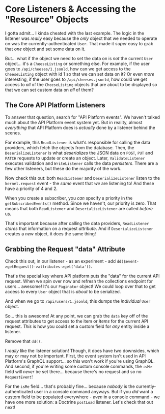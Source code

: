 # Core Listeners & Accessing the "Resource" Objects

I gotta admit... I kinda cheated with the last example. The logic in the listener
was *really* easy because the *only* object that we needed to operate on was the
currently-authenticated `User`. That made it *super* easy to grab that *one*
object and set some data on it.

But... what if the object we need to set the data on is *not* the current `User`
object... it's a `CheeseListing` or something else. For example, if the user goes
to `/api/cheeses/1.jsonld`, how can we get access to the `CheeseListing` object
with id 1 so that we can set data on it? Or even *more* interesting, if the user
goes to `/api/cheeses.jsonld`, how could we get access to *all* of the
`CheeseListing` objects that are about to be displayed so that we can set custom
data on *all* of them?

## The Core API Platform Listeners

To answer that question, search for "API Platform events". We haven't talked much
about the API Platform event system yet. But in reality, almost *everything*
that API Platform does is *actually* done by a listener behind the scenes.

For example, this `ReadListener` is what's responsible for calling the data
providers, which fetch the objects from the database. Then, the
`DeserializeListener` is what *deserializes* the JSON data on `POST`, `PUT` and
`PATCH` requests to update or create an object. Later, `ValidateListener` executes
validation and `WriteListener` calls the data *persisters*. There are a few other
listeners, but these do the majority of the work.

Now check this out: both `ReadListener` and `DeserializeListener` listen to
the `kernel.request` event - the *same* event that *we* are listening to! And
these have a priority of 4 and 2.

When you create a subscriber, you *can* specify a priority in the
`getSubscribedEvents()` method. Since we haven't, our priority is zero. That
means that both `ReadListener` and `DeserializeListener` are called *before* us.

That's important because after calling the data providers, `ReadListener` *stores*
that information on a request *attribute*. And if `DeserializeListener` creates
a *new* object, it does the same thing!

## Grabbing the Request "data" Attribute

Check this out, in our listener - as an experiment - add
`dd($event->getRequest()->attributes->get('data'))`.

That's the special key where API platform puts the "data" for the current API
request. When we spin over now and refresh the collections endpoint for users...
awesome! It's our `Paginator` object! We could loop over that to get access to
every `User` object that is *about* to be serialized.

And when we go to `/api/users/1.jsonld`, this dumps the *individual* `User` object.

So... this is awesome! At any point, we can grab the `data` key off of the request
attributes to get access to the item or *items* for the current API request.
*This* is how you could set a custom field for *any* entity inside a listener.

Remove that `dd()`.

I *really* like the listener solution! Though, it does have two downsides, which
may or may not be important. First, the event system isn't used in API Platform's
GraphQL support... so this won't work if you're using GraphQL. And second, if
you're writing some custom console commands, the `isMe` field will *never* be
set there... because there's no request and so no `RequestEvent`!

For the `isMe` field... that's probably fine... because *nobody* is the
currently-authenticated user in a console command anyways. But if you *did*
want a custom field to be populated everywhere - *even* in a console command - we
have one more solution: a Doctrine `postLoad` listener. Let's check that out next!
